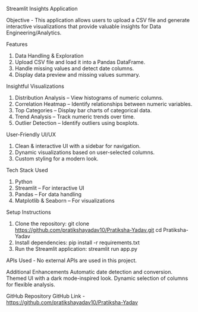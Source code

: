 Streamlit Insights Application 

Objective - 
   This application allows users to upload a CSV file and generate interactive visualizations that provide valuable insights for Data Engineering/Analytics.

Features
  1. Data Handling & Exploration
  2. Upload CSV file and load it into a Pandas DataFrame.
  3. Handle missing values and detect date columns.
  4. Display data preview and missing values summary.

Insightful Visualizations
  1. Distribution Analysis – View histograms of numeric columns.
  2. Correlation Heatmap – Identify relationships between numeric variables.
  3. Top Categories – Display bar charts of categorical data.
  4. Trend Analysis – Track numeric trends over time.
  5. Outlier Detection – Identify outliers using boxplots.

User-Friendly UI/UX
  1. Clean & interactive UI with a sidebar for navigation.
  2. Dynamic visualizations based on user-selected columns.
  3. Custom styling for a modern look.

Tech Stack Used
  1. Python
  2. Streamlit – For interactive UI
  3. Pandas – For data handling
  4. Matplotlib & Seaborn – For visualizations
     
Setup Instructions
  1. Clone the repository:
      git clone https://github.com/pratikshayadav10/Pratiksha-Yadav.git
      cd Pratiksha-Yadav
  2. Install dependencies:
      pip install -r requirements.txt
  3. Run the Streamlit application:
      streamlit run app.py

APIs Used -
  No external APIs are used in this project.

Additional Enhancements
  Automatic date detection and conversion.
  Themed UI with a dark mode-inspired look.
  Dynamic selection of columns for flexible analysis.

GitHub Repository
  GitHub Link - https://github.com/pratikshayadav10/Pratiksha-Yadav
